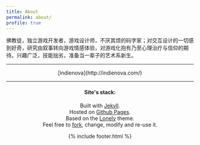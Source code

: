 ```yaml
---
title: About
permalink: about/
profile: true
---
```


佛教徒，独立游戏开发者，游戏设计师，不厌其烦的码字家；对交互设计的一切感到好奇，研究由叙事转向游戏情感体验，对游戏化抱有乃至心理治疗与信仰的期待。兴趣广泛，技能拙劣，准备当一辈子的艺术系新生。


***

<div align=center>
	[indienova](http://indienova.com/)


***


#### Site's stack:

Built with [Jekyll](http://jekyllrb.com/).
<br>Hosted on [Github Pages](https://pages.github.com/).
<br>Based on the [Lonely](https://github.com/ayame9joe/ayame9joe.github.io) theme.
<br>Feel free to [fork](https://github.com/ayame9joe/ayame9joe.github.io), change, modify and re-use it.


{% include footer.html %}


